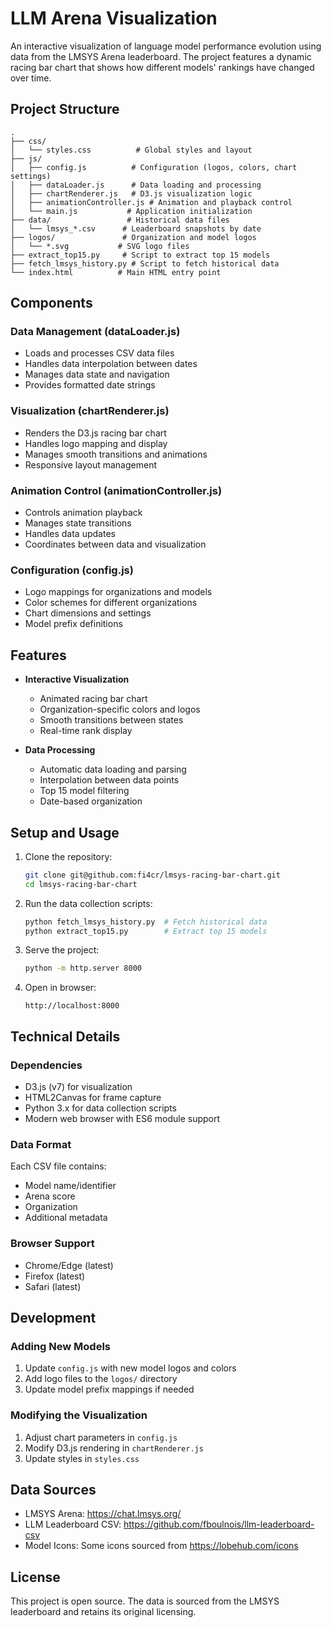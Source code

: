 # LLM Arena Visualization

An interactive visualization of language model performance evolution using data from the LMSYS Arena leaderboard. The project features a dynamic racing bar chart that shows how different models' rankings have changed over time.

## Project Structure

```
.
├── css/
│   └── styles.css          # Global styles and layout
├── js/
│   ├── config.js          # Configuration (logos, colors, chart settings)
│   ├── dataLoader.js      # Data loading and processing
│   ├── chartRenderer.js   # D3.js visualization logic
│   ├── animationController.js # Animation and playback control
│   └── main.js           # Application initialization
├── data/                 # Historical data files
│   └── lmsys_*.csv      # Leaderboard snapshots by date
├── logos/               # Organization and model logos
│   └── *.svg           # SVG logo files
├── extract_top15.py     # Script to extract top 15 models
├── fetch_lmsys_history.py # Script to fetch historical data
└── index.html          # Main HTML entry point
```

## Components

### Data Management (dataLoader.js)
- Loads and processes CSV data files
- Handles data interpolation between dates
- Manages data state and navigation
- Provides formatted date strings

### Visualization (chartRenderer.js)
- Renders the D3.js racing bar chart
- Handles logo mapping and display
- Manages smooth transitions and animations
- Responsive layout management

### Animation Control (animationController.js)
- Controls animation playback
- Manages state transitions
- Handles data updates
- Coordinates between data and visualization

### Configuration (config.js)
- Logo mappings for organizations and models
- Color schemes for different organizations
- Chart dimensions and settings
- Model prefix definitions

## Features

- **Interactive Visualization**
  - Animated racing bar chart
  - Organization-specific colors and logos
  - Smooth transitions between states
  - Real-time rank display

- **Data Processing**
  - Automatic data loading and parsing
  - Interpolation between data points
  - Top 15 model filtering
  - Date-based organization

## Setup and Usage

1. Clone the repository:
   ```bash
   git clone git@github.com:fi4cr/lmsys-racing-bar-chart.git
   cd lmsys-racing-bar-chart
   ```

2. Run the data collection scripts:
   ```bash
   python fetch_lmsys_history.py  # Fetch historical data
   python extract_top15.py        # Extract top 15 models
   ```

3. Serve the project:
   ```bash
   python -m http.server 8000
   ```

4. Open in browser:
   ```
   http://localhost:8000
   ```

## Technical Details

### Dependencies
- D3.js (v7) for visualization
- HTML2Canvas for frame capture
- Python 3.x for data collection scripts
- Modern web browser with ES6 module support

### Data Format
Each CSV file contains:
- Model name/identifier
- Arena score
- Organization
- Additional metadata

### Browser Support
- Chrome/Edge (latest)
- Firefox (latest)
- Safari (latest)

## Development

### Adding New Models
1. Update `config.js` with new model logos and colors
2. Add logo files to the `logos/` directory
3. Update model prefix mappings if needed

### Modifying the Visualization
1. Adjust chart parameters in `config.js`
2. Modify D3.js rendering in `chartRenderer.js`
3. Update styles in `styles.css`

## Data Sources
- LMSYS Arena: https://chat.lmsys.org/
- LLM Leaderboard CSV: https://github.com/fboulnois/llm-leaderboard-csv
- Model Icons: Some icons sourced from https://lobehub.com/icons

## License
This project is open source. The data is sourced from the LMSYS leaderboard and retains its original licensing.
